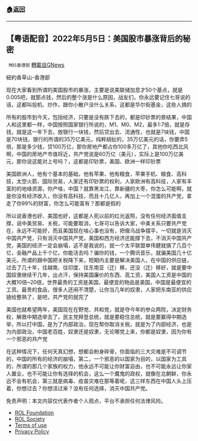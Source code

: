 ###  [:house:返回](README.md)
---


## 【粤语配音】2022年5月5日：美国股市暴涨背后的秘密
` MOS香港部` [轉載自GNews](https://gnews.org/zh-hans/2476189/)

紐約香草山-香港部
  
现在大家看到所谓的美国股市的暴涨，主要是说美联储加息才50个基点，就是0.005吧，就那点钱，然后的整个涨是什么原因，战友们，你永远要记住七哥说的话，这都叫投机、炒作，跟你小散户没什么关系，这都是华尔街基金，这些人搞的
 
所有的股市到今天，包括经济，只要是没有跌下去的，都是印钞票的景结果，中国人和这里都一样，中国按照国家银行所说的，M1、M0、M2，最多1:7倍，就是存钱，就是这一年下去，放银行一块钱，然后贷出去、流通性，也就是7块钱，中国是70块钱，银行的所谓的35万亿美元，纯粹胡扯的，35万亿美元的话，你要弄5倍，那是多少钱，贷100万亿，那你房地产都占你100多万亿了，其他你吃西北风啊，中国的房地产市值将近，共产党说是60万亿（美元），实际上是100万亿美元，那你说这能对上号吗？，这都是印钞票，美国、欧洲一样印钞票
 
美国欧洲人，他有个基本的基础，他有苹果、他有粮食，苹果手机、粮食、高科技，太空火箭、国际贸易，人家还有印钞票的权利，人家欧洲有高科技，人家有丰富的的地缘资源，你产啥，中国？就靠黑龙江、靠新疆的大枣，你怎么可能啊，就是你没有经济收入，你没有高科技，而且十几亿人，再加上一个混蛋的共产党，拿走了你99%的财富，你怎么可能富有？那都是假的
 
所以说香港也好、美国也好，这都是人死以前的红光返照，没有任何经济面值支撑，说中美贸易、关税，可能要取消，七哥可以告诉大家，中美关系只要共产党在，永远不可能好，而且美国现在啥心事也没有，把俄乌战争摆平，一切就是消灭中国共产党，只有消灭中国共产党，美国和西方经济还能撑下去，不消灭中国共产党，美国的经济一定会崩塌，这不是我说的，就一个太平联盟单伟健就搞了几百个亿，金融产品上千个亿，你能活去吗？骗你的钱，一个腾讯音乐，就骗美国几十亿美元，所谓的跟中国把关税降下来，短期内主要是解决美国人，在中国的供应链，过去了几十年，往越南、往印度、往东南亚（迁）移，还没（迁）移好，就是要中国奴隶继续干几年，出点汗，保持美国廉价的东西、高工资，美国人工资是中国的大概10倍~20倍，世界最贵的工资是美国，最便宜的物品是美国，中国是最便宜的工资。最贵的食品，很多人还闹不清楚，让你当几年的奴隶，人家把东南亚的供应链给整熟了，是吧，共产党的就完了
 
美国也就希望两年，美国现在在野党、共和党，就是夺今年的参众两院，决定财务权，解救中期选举去了，民主党拜登总统，就是要稳住总统，就是要赢得中期选举，所以打中国，是为了内部政治，现在帮你取消关税，就是为了内部经济，也是为内部政治，中国老百姓，奴隶还是奴隶，无论哪党上来，你都是奴隶，因为你有一个邪恶的共产党
 
在这种情况下，任何天真幻想，想都会粉身碎骨，你面临的三大灾难是不可调节的，中国的所有的经济的崩塌，第二，一个邪恶的以国家为目的，以国家为工具的，所谓的那几个家族的权力，他永远不可能让你财富自由，也不可能永远让你家人置业，也不可能让你有选择的机会，这么一个魔鬼的政权，就像在北朝鲜，你永远不会有机会，第三就是病毒、疫苗灾难在那等着呢，这三样东西在中国人头上压着，你想过去？你想活过来？没有任何选择，消灭中国共产党。

免责声明：本文内容仅代表作者个人观点，平台不承担任何法律风险。
  
- [ROL Foundation](https://rolfoundation.org/)
- [ROL Society](https://rolsociety.org/)
- [Terms of use](https://gnews.org/terms-of-use-3/)
- [Privacy Policy](https://gnews.org/privacy-policy/)
